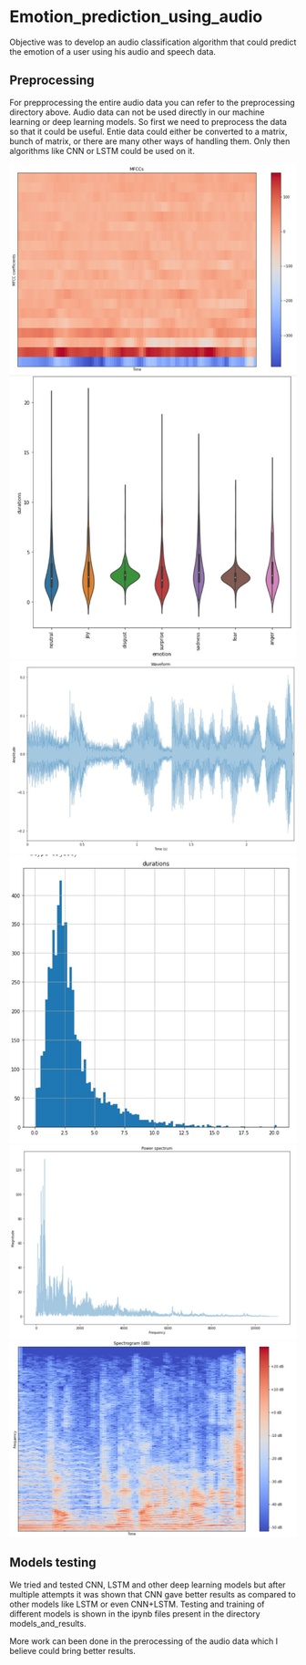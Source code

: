 # Emotion_prediction_using_audio

Objective was to develop an audio classification algorithm 
that could predict the emotion of a user using his audio and speech data.

## Preprocessing

For prepprocessing the entire audio data you can refer to the preprocessing directory above.
Audio data can not be used directly in our machine learning or deep learning models.
So first we need to preprocess the data so that it could be useful. 
Entie data could either be converted to a matrix, bunch of matrix, or there are many other ways of handling them.
Only then algorithms like CNN or LSTM could be used on it.

![Alt text](/preprocessing/images/audio6.JPG?raw=true "Optional Title")
![Alt text](/preprocessing/images/audio2.JPG?raw=true "Optional Title")
![Alt text](/preprocessing/images/audio3.JPG?raw=true "Optional Title")
![Alt text](/preprocessing/images/audio.JPG?raw=true "Optional Title")
![Alt text](/preprocessing/images/audio4.JPG?raw=true "Optional Title")
![Alt text](/preprocessing/images/audio5.JPG?raw=true "Optional Title")


## Models testing

We tried and tested CNN, LSTM and other deep learning models but after multiple attempts it was shown that CNN gave better results
as compared to other models like LSTM or even CNN+LSTM. 
Testing and training of different models is shown in the ipynb files present in the directory models_and_results.


More work can been done in the prerocessing of the audio data which I believe could bring better results. 

